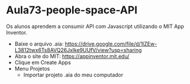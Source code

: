 # Aula73-people-space-API
Os alunos aprendem a consumir API com Javascript utilizando o MIT App Inventor.

- Baixe o arquivo .aia: https://drive.google.com/file/d/1lZEw-L3812twx6Ts8AVQ26JxIke9UUfV/view?usp=sharing
- Abra o site do MIT: https://appinventor.mit.edu/
- Clique em Create Apps
- Menu Projetos
  - Importar projeto .aia do meu computador

